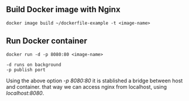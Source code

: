 
## Build Docker image with Nginx

    docker image build ~/dockerfile-example -t <image-name>


## Run Docker container

    docker run -d -p 8080:80 <image-name>

    -d runs on background
    -p publish port
    
  Using the above option *-p 8080:80* it is stablished a bridge between host and container. that way we can access nginx from localhost, using *localhost:8080*.
